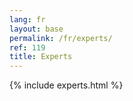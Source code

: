 ```yaml
---
lang: fr
layout: base
permalink: /fr/experts/
ref: 119
title: Experts
---
```


{% include experts.html %}